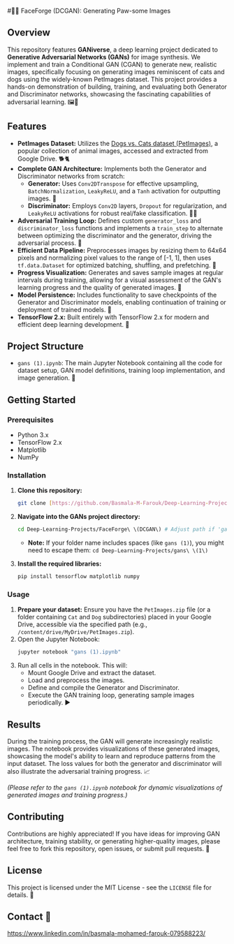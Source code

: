 #🐾✨ FaceForge (DCGAN): Generating Paw-some Images 

## Overview

This repository features **GANiverse**, a deep learning project dedicated to **Generative Adversarial Networks (GANs)** for image synthesis. We implement and train a Conditional GAN (CGAN) to generate new, realistic images, specifically focusing on generating images reminiscent of cats and dogs using the widely-known PetImages dataset. This project provides a hands-on demonstration of building, training, and evaluating both Generator and Discriminator networks, showcasing the fascinating capabilities of adversarial learning. 🖼️🚀

## Features

* **PetImages Dataset:** Utilizes the [Dogs vs. Cats dataset (PetImages)](https://www.kaggle.com/datasets/salader/dogs-vs-cats), a popular collection of animal images, accessed and extracted from Google Drive. 🐕🐈
* **Complete GAN Architecture:** Implements both the Generator and Discriminator networks from scratch:
    * **Generator:** Uses `Conv2DTranspose` for effective upsampling, `BatchNormalization`, `LeakyReLU`, and a `Tanh` activation for outputting images. 🎨
    * **Discriminator:** Employs `Conv2D` layers, `Dropout` for regularization, and `LeakyReLU` activations for robust real/fake classification. 🕵️‍♀️
* **Adversarial Training Loop:** Defines custom `generator_loss` and `discriminator_loss` functions and implements a `train_step` to alternate between optimizing the discriminator and the generator, driving the adversarial process. 🔄
* **Efficient Data Pipeline:** Preprocesses images by resizing them to 64x64 pixels and normalizing pixel values to the range of [-1, 1], then uses `tf.data.Dataset` for optimized batching, shuffling, and prefetching. 🚀
* **Progress Visualization:** Generates and saves sample images at regular intervals during training, allowing for a visual assessment of the GAN's learning progress and the quality of generated images. 👀
* **Model Persistence:** Includes functionality to save checkpoints of the Generator and Discriminator models, enabling continuation of training or deployment of trained models. 💾
* **TensorFlow 2.x:** Built entirely with TensorFlow 2.x for modern and efficient deep learning development. 🐍

## Project Structure

* `gans (1).ipynb`: The main Jupyter Notebook containing all the code for dataset setup, GAN model definitions, training loop implementation, and image generation. 📝

## Getting Started

### Prerequisites

* Python 3.x
* TensorFlow 2.x
* Matplotlib
* NumPy

### Installation

1.  **Clone this repository:**
    ```bash
    git clone [https://github.com/Basmala-M-Farouk/Deep-Learning-Projects.git](https://github.com/Basmala-M-Farouk/Deep-Learning-Projects.git) # Replace with your actual repo URL if different
    ```
2.  **Navigate into the GANs project directory:**
    ```bash
    cd Deep-Learning-Projects/FaceForge\ \(DCGAN\) # Adjust path if 'gans (1).ipynb' is in a differently named folder
    ```
    * **Note:** If your folder name includes spaces (like `gans (1)`), you might need to escape them: `cd Deep-Learning-Projects/gans\ \(1\)`

3.  **Install the required libraries:**
    ```bash
    pip install tensorflow matplotlib numpy
    ```

### Usage

1.  **Prepare your dataset:** Ensure you have the `PetImages.zip` file (or a folder containing `Cat` and `Dog` subdirectories) placed in your Google Drive, accessible via the specified path (e.g., `/content/drive/MyDrive/PetImages.zip`).
2.  Open the Jupyter Notebook:
    ```bash
    jupyter notebook "gans (1).ipynb"
    ```
3.  Run all cells in the notebook. This will:
    * Mount Google Drive and extract the dataset.
    * Load and preprocess the images.
    * Define and compile the Generator and Discriminator.
    * Execute the GAN training loop, generating sample images periodically. ▶️

## Results

During the training process, the GAN will generate increasingly realistic images. The notebook provides visualizations of these generated images, showcasing the model's ability to learn and reproduce patterns from the input dataset. The loss values for both the generator and discriminator will also illustrate the adversarial training progress. 📈

*(Please refer to the `gans (1).ipynb` notebook for dynamic visualizations of generated images and training progress.)*

## Contributing

Contributions are highly appreciated! If you have ideas for improving GAN architecture, training stability, or generating higher-quality images, please feel free to fork this repository, open issues, or submit pull requests. 🤝

## License

This project is licensed under the MIT License - see the `LICENSE` file for details. 📄

## Contact 📧

https://www.linkedin.com/in/basmala-mohamed-farouk-079588223/
